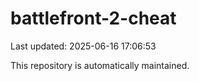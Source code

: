 # battlefront-2-cheat

Last updated: 2025-06-16 17:06:53

This repository is automatically maintained.
